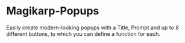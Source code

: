 Magikarp-Popups
===============

Easily create modern-looking popups with a Title, Prompt and up to 8 different buttons, to which you can define a function for each.
